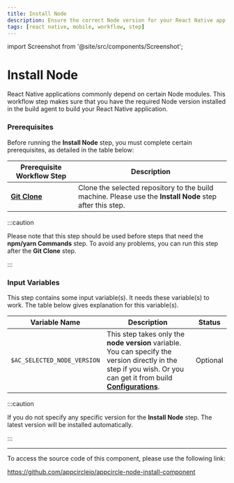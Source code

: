 ```yaml
---
title: Install Node
description: Ensure the correct Node version for your React Native app with Install Node. A crucial step for building React Native applications.
tags: [react native, mobile, workflow, step]
---
```


import Screenshot from '@site/src/components/Screenshot';

# Install Node

React Native applications commonly depend on certain Node modules. This workflow step makes sure that you have the required Node version installed in the build agent to build your React Native application.

### Prerequisites

Before running the **Install Node** step, you must complete certain prerequisites, as detailed in the table below:

| Prerequisite Workflow Step                      | Description                                     |
|-------------------------------------------------|-------------------------------------------------|
| [**Git Clone**](/workflows/common-workflow-steps/git-clone) | Clone the selected repository to the build machine. Please use the **Install Node** step after this step. |

:::caution

Please note that this step should be used before steps that need the **npm/yarn Commands** step. To avoid any problems, you can run this step after the **Git Clone** step.

:::

<Screenshot url='https://cdn.appcircle.io/docs/assets/BE2796-nodeOrder.png' />

### Input Variables

This step contains some input variable(s). It needs these variable(s) to work. The table below gives explanation for this variable(s).

<Screenshot url='https://cdn.appcircle.io/docs/assets/BE2796-nodeDetails.png' />

| Variable Name                 | Description                                    | Status |
|-------------------------------|------------------------------------------------|--------|
| `$AC_SELECTED_NODE_VERSION`   | This step takes only the **node version** variable. You can specify the version directly in the step if you wish. Or you can get it from build [**Configurations**](/build/platform-build-guides/building-react-native-applications#build-configuration-for-react-native-ios-applications). | Optional |

:::caution

If you do not specify any specific version for the **Install Node** step. The latest version will be installed automatically.

:::

---

To access the source code of this component, please use the following link:

https://github.com/appcircleio/appcircle-node-install-component